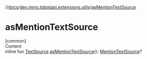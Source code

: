 //[docs](../../index.md)/[dev.inmo.tgbotapi.extensions.utils](index.md)/[asMentionTextSource](as-mention-text-source.md)



# asMentionTextSource  
[common]  
Content  
inline fun [TextSource](../dev.inmo.tgbotapi.CommonAbstracts/-text-source/index.md).[asMentionTextSource](as-mention-text-source.md)(): [MentionTextSource](../dev.inmo.tgbotapi.types.MessageEntity.textsources/-mention-text-source/index.md)?  



